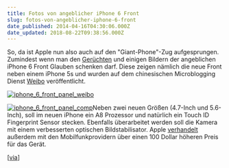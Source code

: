 ```yaml
---
title: Fotos von angeblicher iPhone 6 Front
slug: fotos-von-angeblicher-iphone-6-front
date_published: 2014-04-16T04:30:06.000Z
date_updated: 2018-08-22T09:38:56.000Z
---
```


So, da ist Apple nun also auch auf den "Giant-Phone"-Zug aufgesprungen. Zumindest wenn man den [Gerüchten](__GHOST_URL__/geruechte-iphone-6-mit-4-7%e2%80%b3-display-angebl-im-september-5-5%e2%80%b3-modell-auch/) und einigen Bildern der angeblichen iPhone 6 Front Glauben schenken darf. Diese zeigen nämlich die neue Front neben einem iPhone 5s und wurden auf dem chinesischen Microblogging Dienst [Weibo](http://www.iphon.fr/post/photos-avant-iphone-6) veröffentlicht.

[![iphone_6_front_panel_weibo](//picdump.thafaker.de/2014/04/iphone_6_front_panel_weibo.jpg)](__GHOST_URL__/fotos-von-angeblicher-iphone-6-front/iphone_6_front_panel_weibo/)

[![iphone_6_front_panel_comp](//picdump.thafaker.de/2014/04/iphone_6_front_panel_comp.jpg)](__GHOST_URL__/fotos-von-angeblicher-iphone-6-front/iphone_6_front_panel_comp/)Neben zwei neuen Größen (4.7-Inch und 5.6-Inch), soll im neuen iPhone ein A8 Prozessor und natürlich ein Touch ID Fingerprint Sensor stecken. Ebenfalls überarbeitet werden soll die Kamera mit einem verbesserten optischen Bildstabilisator. Apple [verhandelt](http://www.macrumors.com/2014/04/14/iphone-6-100-price-increase/) außerdem mit den Mobilfunkprovidern über einen 100 Dollar höheren Preis für das Gerät.

[[via](http://www.macrumors.com/2014/04/15/iphone6-front-panel/)]

